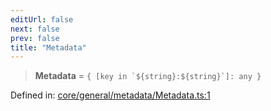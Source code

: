 ```yaml
---
editUrl: false
next: false
prev: false
title: "Metadata"
---
```


> **Metadata** = `` { [key in `${string}:${string}`]: any } ``

Defined in: [core/general/metadata/Metadata.ts:1](https://github.com/datisthq/dpkit/blob/7a3ebb9422265a09d2e84e0952d10e0101139f80/core/general/metadata/Metadata.ts#L1)
